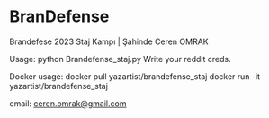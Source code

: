 # BranDefense
Brandefese  2023 Staj Kampı | Şahinde Ceren OMRAK


Usage: python Brandefense_staj.py
Write your reddit creds.


Docker usage:
docker pull yazartist/brandefense_staj
docker run -it yazartist/brandefense_staj


email: ceren.omrak@gmail.com
